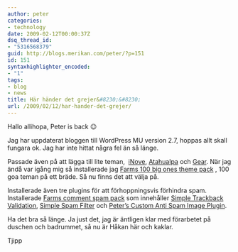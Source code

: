 ```yaml
---
author: peter
categories:
- technology
date: 2009-02-12T00:00:37Z
dsq_thread_id:
- "5316568379"
guid: http://blogs.merikan.com/peter/?p=151
id: 151
syntaxhighlighter_encoded:
- "1"
tags:
- blog
- news
title: Här händer det grejer&#8230;&#8230;
url: /2009/02/12/har-hander-det-grejer/
---
```


Hallo allihopa, Peter is back 😉

Jag har uppdaterat bloggen till WordPress MU version 2.7, hoppas allt skall fungara ok. Jag har inte hittat några fel än så länge.

Passade även på att lägga till lite teman,  [iNove](http://wordpress.org/extend/themes/inove), [Atahualpa](http://wordpress.org/extend/themes/atahualpa) och [Gear](http://wordpress.org/extend/themes/gear). När jag ändå var igång mig så installerade jag [Farms 100 big ones theme pack](http://wpmudev.org/project/Farms-100-big-ones-theme-pack) , 100 goa teman på ett bräde. Så nu finns det att välja på.

Installerade även tre plugins för att förhoppningsvis förhindra spam. Installerade [Farms comment spam pack](http://wpmudev.org/project/Farms-comment-spam-pack) som innehåller [Simple Trackback Validation](http://sw-guide.de/wordpress/plugins/simple-trackback-validation/), [Simple Spam Filter](http://tantannoodles.com/toolkit/spam-filter/) och [Peter&#8217;s Custom Anti Spam Image Plugin](http://www.theblog.ca/?p=21).

Ha det bra så länge. Ja just det, jag är äntligen klar med förarbetet på duschen och badrummet, så nu är Håkan här och kaklar.

Tjipp